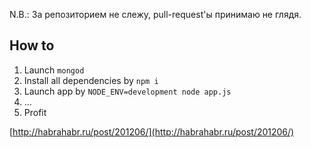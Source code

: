N.B.: За репозиторием не слежу, pull-request'ы принимаю не глядя.


## How to

1. Launch `mongod`
2. Install all dependencies by `npm i`
3. Launch app by `NODE_ENV=development node app.js`
4. ...
5. Profit

[http://habrahabr.ru/post/201206/](http://habrahabr.ru/post/201206/)
